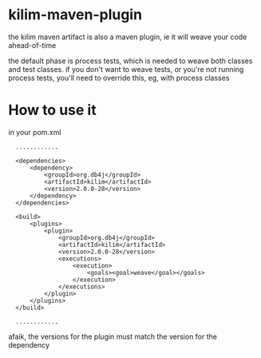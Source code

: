 kilim-maven-plugin
==================

the kilim maven artifact is also a maven plugin, ie it will weave your code ahead-of-time

the default phase is process tests, which is needed to weave both classes and test classes.
if you don't want to weave tests, or you're not running process tests, you'll need to override this,
eg, with process classes


How to use it
=============

in your pom.xml

      ............

      <dependencies>
          <dependency>
              <groupId>org.db4j</groupId>
              <artifactId>kilim</artifactId>
              <version>2.0.0-28</version>
          </dependency>
      </dependencies>

      <build>
          <plugins>
              <plugin>
                  <groupId>org.db4j</groupId>
                  <artifactId>kilim</artifactId>
                  <version>2.0.0-28</version>
                  <executions>
                      <execution>
                          <goals><goal>weave</goal></goals>
                      </execution>
                  </executions>
              </plugin>
          </plugins>
      </build>

      ............


afaik, the versions for the plugin must match the version for the dependency

